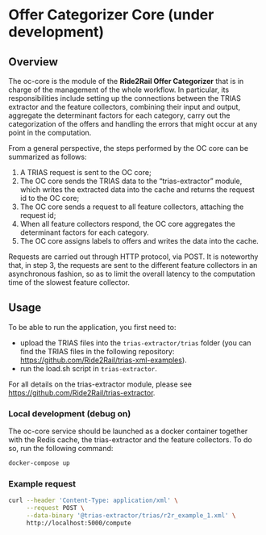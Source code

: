 # Offer Categorizer Core (under development)

## Overview

The oc-core is the module of the **Ride2Rail Offer Categorizer** that is in charge of the management of the whole workflow. In particular, its responsibilities include setting up the connections between the TRIAS extractor and the feature collectors, combining their input and output, aggregate the determinant factors for each category, carry out the categorization of the offers and handling the errors that might occur at any point in the computation. 

From a general perspective, the steps performed by the OC core can be summarized as follows: 
1. A TRIAS request is sent to the OC core; 
2. The OC core sends the TRIAS data to the “trias-extractor” module, which writes the extracted data into the cache and returns the request id to the OC core;
3. The OC core sends a request to all feature collectors, attaching the request id; 
4. When all feature collectors respond, the OC core aggregates the determinant factors for each category. 
5. The OC core assigns labels to offers and writes the data into the cache. 

Requests are carried out through HTTP protocol, via POST. It is noteworthy that, in step 3, the requests are sent to the different feature collectors in an asynchronous fashion, so as to limit the overall latency to the computation time of the slowest feature collector.

## Usage

To be able to run the application, you first need to:
- upload the TRIAS files into the ``trias-extractor/trias`` folder (you can find the TRIAS files in the following repository: https://github.com/Ride2Rail/trias-xml-examples).
- run the load.sh script in ``trias-extractor``.

For all details on the trias-extractor module, please see https://github.com/Ride2Rail/trias-extractor.

### Local development (debug on)

The oc-core service should be launched as a docker container together with the Redis cache, the trias-extractor and the feature collectors. To do so, run the following command:

```bash
docker-compose up
```

### Example request

```bash
curl --header 'Content-Type: application/xml' \
     --request POST \
     --data-binary '@trias-extractor/trias/r2r_example_1.xml' \
     http://localhost:5000/compute
```
